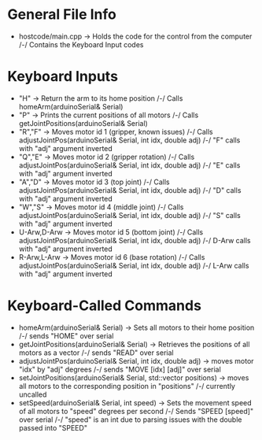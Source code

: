 # General File Info
* hostcode/main.cpp -> Holds the code for the control from the computer /-/ Contains the Keyboard Input codes


# Keyboard Inputs
* "H" -> Return the arm to its home position /-/ Calls homeArm(arduinoSerial& Serial)
* "P" -> Prints the current positions of all motors /-/ Calls getJointPositions(arduinoSerial& Serial)
* "R","F" -> Moves motor id 1 (gripper, known issues) /-/ Calls adjustJointPos(arduinoSerial& Serial, int idx, double adj) /-/ "F" calls with "adj" argument inverted
* "Q","E" -> Moves motor id 2 (gripper rotation) /-/ Calls adjustJointPos(arduinoSerial& Serial, int idx, double adj) /-/ "E" calls with "adj" argument inverted
* "A","D" -> Moves motor id 3 (top joint) /-/ Calls adjustJointPos(arduinoSerial& Serial, int idx, double adj) /-/ "D" calls with "adj" argument inverted
* "W","S" -> Moves motor id 4 (middle joint) /-/ Calls adjustJointPos(arduinoSerial& Serial, int idx, double adj) /-/ "S" calls with "adj" argument inverted
* U-Arw,D-Arw -> Moves motor id 5 (bottom joint) /-/ Calls adjustJointPos(arduinoSerial& Serial, int idx, double adj) /-/ D-Arw calls with "adj" argument inverted
* R-Arw,L-Arw -> Moves motor id 6 (base rotation) /-/ Calls adjustJointPos(arduinoSerial& Serial, int idx, double adj) /-/ L-Arw calls with "adj" argument inverted


# Keyboard-Called Commands
* homeArm(arduinoSerial& Serial) -> Sets all motors to their home position /-/ sends "HOME" over serial
* getJointPositions(arduinoSerial& Serial) -> Retrieves the positions of all motors as a vector /-/ sends "READ" over serial
* adjustJointPos(arduinoSerial& Serial, int idx, double adj) -> moves motor "idx" by "adj" degrees /-/ sends "MOVE [idx] [adj]" over serial
* setJointPositions(arduinoSerial& Serial, std::vector<double> positions) -> moves all motors to the corresponding position in "positions" /-/ currently uncalled
* setSpeed(arduinoSerial& Serial, int speed) -> Sets the movement speed of all motors to "speed" degrees per second /-/ Sends "SPEED [speed]" over serial /-/ "speed" is an int due to parsing issues with the double passed into "SPEED"

